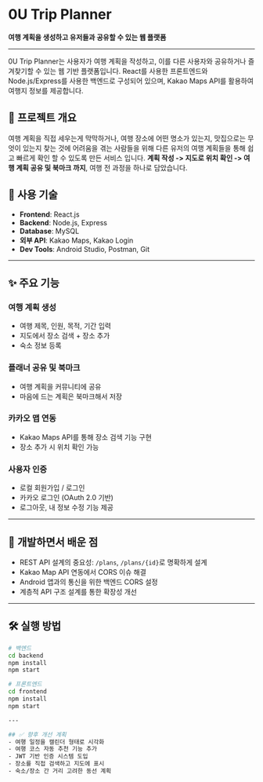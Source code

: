 # 0U Trip Planner

**여행 계획을 생성하고 유저들과 공유할 수 있는 웹 플랫폼**

---

0U Trip Planner는 사용자가 여행 계획을 작성하고, 이를 다른 사용자와 공유하거나 즐겨찾기할 수 있는 웹 기반 플랫폼입니다. React를 사용한 프론트엔드와 Node.js/Express를 사용한 백엔드로 구성되어 있으며, Kakao Maps API를 활용하여 여행지 정보를 제공합니다.

## 🎯 프로젝트 개요

여행 계획을 직접 세우는게 막막하거나, 여행 장소에 어떤 명소가 있는지, 맛집으로는 무엇이 있는지 찾는 것에 어려움을 겪는 사람들을 위해 다른 유저의 여행 계획들을 통해 쉽고 빠르게 확인 할 수 있도록 만든 서비스 입니다.
**계획 작성 -> 지도로 위치 확인 -> 여행 계획 공유 및 북마크 까지**, 여행 전 과정을 하나로 담았습니다.


## 📌 사용 기술

- **Frontend**: React.js
- **Backend**: Node.js, Express
- **Database**: MySQL
- **외부 API**: Kakao Maps, Kakao Login
- **Dev Tools**: Android Studio, Postman, Git

---

## ✨ 주요 기능

### 여행 계획 생성
- 여행 제목, 인원, 목적, 기간 입력
- 지도에서 장소 검색 + 장소 추가
- 숙소 정보 등록

### 플래너 공유 및 북마크
- 여행 계획을 커뮤니티에 공유
- 마음에 드는 계획은 북마크해서 저장

### 카카오 맵 연동
- Kakao Maps API를 통해 장소 검색 기능 구현
- 장소 추가 시 위치 확인 가능

### 사용자 인증
- 로컬 회원가입 / 로그인
- 카카오 로그인 (OAuth 2.0 기반)
- 로그아웃, 내 정보 수정 기능 제공

---

## 🧪 개발하면서 배운 점

- REST API 설계의 중요성: `/plans`, `/plans/{id}`로 명확하게 설계
- Kakao Map API 연동에서 CORS 이슈 해결
- Android 앱과의 통신을 위한 백엔드 CORS 설정
- 계층적 API 구조 설계를 통한 확장성 개선

---

## 🛠 실행 방법

```bash
# 백엔드
cd backend
npm install
npm start

# 프론트엔드
cd frontend
npm install
npm start

---

## ✅ 향후 개선 계획
- 여행 일정을 캘린더 형태로 시각화
- 여행 코스 자동 추천 기능 추가
- JWT 기반 인증 시스템 도입
- 장소를 직접 검색하고 지도에 표시
- 숙소/장소 간 거리 고려한 동선 계획